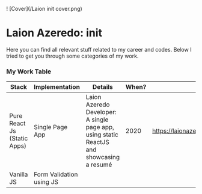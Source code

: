 ! [Cover](/Laion init cover.png)
# Laion Azeredo: init
Here you can find all relevant stuff related to my career and codes.
Below I tried to get you through some categories of my work.

### My Work Table

|Stack|Implementation|Details|When?|Links|
|---|---|---|---|---|
|Pure React Js (Static Apps)|Single Page App|Laion Azeredo Developer: A single page app, using static ReactJS and showcasing a resumé|2020|https://laionazeredo.github.io/__laionazeredo__/ |
|Vanilla JS|Form Validation using JS|| | |
